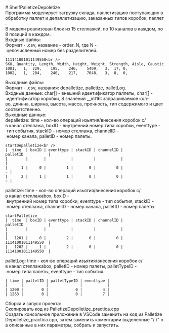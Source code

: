 #&nbsp;ShelfPalletizeDepoletize<br />
Программа&nbsp;моделирует&nbsp;загрузку&nbsp;склада,&nbsp;паллетизацию&nbsp;поступающих&nbsp;в&nbsp;обработку&nbsp;паллет&nbsp;и&nbsp;депаллетизацию,&nbsp;заказанных&nbsp;типов&nbsp;коробок,&nbsp;паллет.<br />
В&nbsp;модели&nbsp;реализован&nbsp;блок&nbsp;из&nbsp;15&nbsp;стеллажей,&nbsp;по&nbsp;10&nbsp;каналов&nbsp;в&nbsp;каждом,&nbsp;по&nbsp;8&nbsp;позиций&nbsp;в&nbsp;каждом.<br />
Входные&nbsp;файлы:<br />
Формат&nbsp;-&nbsp;.csv,&nbsp;название&nbsp;-&nbsp;order_N,&nbsp;где&nbsp;N&nbsp;-&nbsp;целочисленный&nbsp;номер&nbsp;без&nbsp;разделителей.<br />
```
111141001011149550<br />
SKU, Quantity, Length, Width, Height, Weight, Strength, Aisle, Caustic
1001,	1,	229,	195,	246,	5409,	3,	17,	0,	
1002,	1,	284,	240,	217,	7048,	3,	8,	0,	
```

Выходные&nbsp;файлы:<br />
Формат&nbsp;-&nbsp;.csv,&nbsp;названия:&nbsp;depalletize,&nbsp;palletize,&nbsp;palletLog.<br />
Входные&nbsp;данные:&nbsp;char[]&nbsp;-&nbsp;внешний&nbsp;идентификатор&nbsp;паллеты,&nbsp;char[]&nbsp;-&nbsp;идентификатор&nbsp;коробки,&nbsp;8&nbsp;значений&nbsp;__int16:&nbsp;запрашиваемое&nbsp;кол-во,&nbsp;длинна,&nbsp;ширина,&nbsp;высота,&nbsp;масса,&nbsp;прочность,&nbsp;тип&nbsp;содержимого&nbsp;и&nbsp;цвет&nbsp;соответственно.<br />
Выходные&nbsp;данные:<br />
depalletize:&nbsp;time&nbsp;-&nbsp;кол-во&nbsp;операций&nbsp;изьятия/внесения&nbsp;коробок&nbsp;с/в&nbsp;канал&nbsp;стеллажа,&nbsp;boxID&nbsp;-&nbsp;внутренний&nbsp;номер&nbsp;типа&nbsp;коробки,&nbsp;eventtype&nbsp;-&nbsp;тип&nbsp;события,&nbsp;stackID&nbsp;-&nbsp;номер&nbsp;стеллажа,&nbsp;channelID&nbsp;-&nbsp;номер&nbsp;канала,&nbsp;palletID&nbsp;-&nbsp;номер&nbsp;палеты.<br />
```
startDepalletize<br />
|  time  | boxID | eventtype | stackID | channelID |           palletID           |
|        |       |           |         |           |                              |
|      1 |     0 |         1 |       0 |         0 |                            ~ |
|      2 |     1 |         1 |       0 |         0 |                            ~ |

```
palletize:&nbsp;time&nbsp;-&nbsp;кол-во&nbsp;операций&nbsp;изьятия/внесения&nbsp;коробок&nbsp;с/в&nbsp;канал&nbsp;стеллажаbox,&nbsp;boxID&nbsp;-&nbsp;внутренний&nbsp;номер&nbsp;типа&nbsp;коробки,&nbsp;eventtype&nbsp;-&nbsp;тип&nbsp;события,&nbsp;stackID&nbsp;-&nbsp;номер&nbsp;стеллажа,&nbsp;channelID&nbsp;-&nbsp;номер&nbsp;канала,&nbsp;palletID&nbsp;-&nbsp;номер&nbsp;палеты.<br />

```
startPalletize
|  time  | boxID | eventtype | stackID | channelID |           palletID           |
|        |       |           |         |           |                              |
|   1201 |     0 |         2 |       0 |         0 |           11141001011149550  | 
|   1202 |     1 |         2 |       0 |         0 |           11141001011149550  | 
```
palletLog:&nbsp;time&nbsp;-&nbsp;кол-во&nbsp;операций&nbsp;изьятия/внесения&nbsp;коробок&nbsp;с/в&nbsp;канал&nbsp;стеллажаbox,&nbsp;palletID&nbsp;-&nbsp;номер&nbsp;палеты,&nbsp;palletTypeID&nbsp;-&nbsp;номер&nbsp;типа&nbsp;палеты,&nbsp;eventtype&nbsp;-&nbsp;тип&nbsp;события.<br />
```
| time | palletID | palletTypeID | eventtype |
|      |          |              |           |
| 1200 |        0 |            0 |         4 | 
| 1263 |        0 |            0 |         7 | 
```

Сборка&nbsp;и&nbsp;запуск&nbsp;проекта:<br />
Скопировать&nbsp;код&nbsp;из&nbsp;PalletizeDepolletize_practica.cpp<br />
Создать&nbsp;консольное&nbsp;приложение&nbsp;в&nbsp;VSCode&nbsp;заменить&nbsp;на&nbsp;код&nbsp;из&nbsp;PalletizeDepolletize_practica.cpp,&nbsp;затем&nbsp;заменить&nbsp;коментарии&nbsp;выделенные&nbsp;"/*&nbsp;*/"&nbsp;на&nbsp;описанные&nbsp;в&nbsp;них&nbsp;параметры,&nbsp;собрать&nbsp;и&nbsp;запустить.<br />

